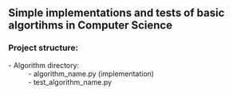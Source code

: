 <h2>Simple implementations and tests of basic algortihms in Computer Science</h2>

<h3>Project structure:</h3>
<dl>
  <dt>- Algorithm directory:</dt>
  <dd>
    - algorithm_name.py (implementation) <br>
    - test_algorithm_name.py 
  </dd>
</dl>
